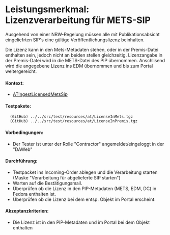 # Leistungsmerkmal: Lizenzverarbeitung für METS-SIP

Ausgehend von einer NRW-Regelung müssen alle mit Publikationsabsicht eingeliefrten SIP's eine gültige Veröffentlichungslizenz beinhalten.

Die Lizenz kann in den Mets-Metadaten stehen, oder in der Premis-Datei enthalten sein, jedoch nicht an beiden stellen gleichzeitig. Lizenzangabe in der Premis-Datei wird in die METS-Datei des PIP übernommen.
Anschlisend wird die angegebene Lizenz ins EDM übernommen und bis zum Portal weitergereicht.

 
#### Kontext:

* [ATIngestLicensedMetsSip](../../test/java/de/uzk/hki/da/at/ATIngestLicensedMetsSip.java)


#### Testpakete:

```
  (GitHub) ../../src/test/resources/at/LicenseInMets.tgz
  (GitHub) ../../src/test/resources/at/LicenseInPremis.tgz
```

#### Vorbedingungen:

* Der Tester ist unter der Rolle "Contractor" angemeldet/eingeloggt in der "DAWeb"

#### Durchführung:

* Testpacket ins Incoming-Order ablegen und die Verarbeitung starten (Maske "Verarbeitung für abgelieferte SIP starten")
* Warten auf die Bestätigungsmail.
* Überprüfen ob die Lizenz in den PIP-Metadaten (METS, EDM, DC) in Fedora enthalten ist.
* Überprüfen ob die Lizenz bei dem entsp. Objekt im Portal erscheint.

#### Akzeptanzkriterien:
* Die Lizenz ist in den PIP-Metadaten und im Portal bei dem Objekt enthalten
